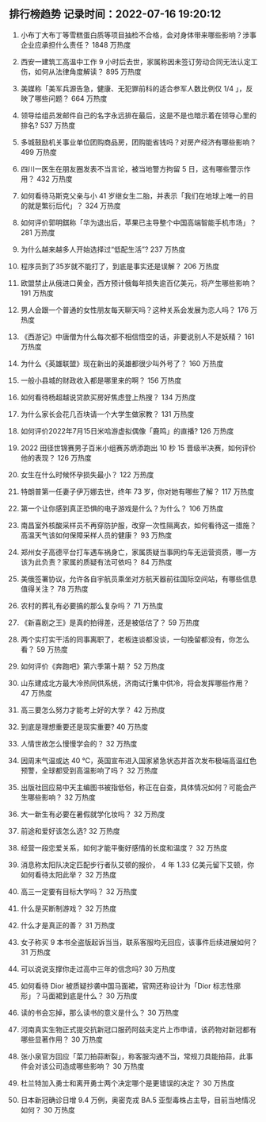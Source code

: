 
## 排行榜趋势 记录时间：2022-07-16 19:20:12
  
  1. 小布丁大布丁等雪糕蛋白质等项目抽检不合格，会对身体带来哪些影响？涉事企业应承担什么责任？ 1848 万热度
    
  2. 西安一建筑工高温中工作 9 小时后去世，家属称因未签订劳动合同无法认定工伤，如何从法律角度解读？ 895 万热度
    
  3. 美媒称「美军兵源告急，健康、无犯罪前科的适合参军人数比例仅 1/4 」，反映了哪些问题？ 664 万热度
    
  4. 领导给组员发邮件自己的名字永远排在最后，这是不是也暗示着在领导心里的排名? 537 万热度
    
  5. 多城鼓励机关事业单位团购商品房，团购能省钱吗？对房产经济有哪些影响？ 499 万热度
    
  6. 四川一医生在朋友圈发表不当言论，被当地警方拘留 5 日，这有哪些警示作用？ 432 万热度
    
  7. 如何看待马斯克父亲与小 41 岁继女生二胎，并表示「我们在地球上唯一的目的就是繁衍后代」？ 324 万热度
    
  8. 如何评价郭明錤称「华为退出后，苹果已主导整个中国高端智能手机市场」？ 281 万热度
    
  9. 为什么越来越多人开始选择过“低配生活”? 237 万热度
    
  10. 程序员到了35岁就不能打了，到底是事实还是误解？ 206 万热度
    
  11. 欧盟禁止从俄进口黄金，西方预计俄每年损失逾百亿美元，将产生哪些影响？ 191 万热度
    
  12. 男人会跟一个普通的女性朋友每天聊天吗？这种关系会发展为恋人吗？ 176 万热度
    
  13. 《西游记》中唐僧为什么每次都不相信悟空的话，非要说别人不是妖精？ 161 万热度
    
  14. 为什么《英雄联盟》现在新出的英雄都很少叫外号了？ 160 万热度
    
  15. 一般小县城的财政收入都是哪里来的啊？ 156 万热度
    
  16. 如何看待杨超越说贷款买房好焦虑登上热搜？ 134 万热度
    
  17. 为什么家长会花几百块请一个大学生做家教？ 131 万热度
    
  18. 如何评价2022年7月15日米哈游虚拟偶像「鹿鸣」的直播? 126 万热度
    
  19. 2022 田径世锦赛男子百米小组赛苏炳添跑出 10 秒 15 晋级半决赛，如何评价他的表现？ 126 万热度
    
  20. 女生在什么时候怀孕损失最小？ 122 万热度
    
  21. 特朗普第一任妻子伊万娜去世，终年 73 岁，你对她有哪些了解？ 117 万热度
    
  22. 第一个让你感到真正恐惧的电子游戏是什么？为什么？ 106 万热度
    
  23. 南昌室外核酸采样员不再穿防护服，改穿一次性隔离衣，如何看待这一措施？高温天气该如何保障采样人员的健康？ 93 万热度
    
  24. 郑州女子高德平台打车遇车祸身亡，家属质疑当事网约车无运营资质，哪一方该为此负责？家属的质疑有法可依吗？ 84 万热度
    
  25. 美俄签署协议，允许各自宇航员乘坐对方航天器前往国际空间站，有哪些信息值得关注？ 78 万热度
    
  26. 农村的葬礼有必要搞的那么复杂吗？ 71 万热度
    
  27. 《新喜剧之王》是真的拍得差，还是被低估了？ 59 万热度
    
  28. 两个实打实干活的同事离职了，老板连谈都没谈，一句挽留都没有，你怎么看？ 59 万热度
    
  29. 如何评价《奔跑吧》第六季第十期？ 52 万热度
    
  30. 山东建成北方最大冷热同供系统，济南试行集中供冷，将会发挥哪些作用？ 47 万热度
    
  31. 高三要怎么努力才能考上好的大学？ 42 万热度
    
  32. 到底是理想重要还是现实重要? 40 万热度
    
  33. 人情世故怎么慢慢学会的？ 32 万热度
    
  34. 因周末气温或达 40 ℃，英国宣布进入国家紧急状态并首次发布极端高温红色预警，全球都受到高温影响了吗？ 32 万热度
    
  35. 出版社回应易中天主编图书被指低俗，称正在自查，具体情况如何？可能会产生哪些影响？ 32 万热度
    
  36. 大一新生有必要在暑假就学化妆吗？ 32 万热度
    
  37. 前途和爱好该怎么选? 32 万热度
    
  38. 经营一段恋爱关系，如何才能平衡好感情的长度和温度？ 32 万热度
    
  39. 消息称太阳队决定匹配步行者队艾顿的报价， 4 年 1.33 亿美元留下艾顿，你如何看待太阳此举？ 32 万热度
    
  40. 高三一定要有目标大学吗？ 32 万热度
    
  41. 什么是买断制游戏？ 32 万热度
    
  42. 什么才是真正的善？ 31 万热度
    
  43. 女子称买 9 本书全盗版起诉当当，联系客服均无回应，该事件后续进展如何？ 31 万热度
    
  44. 可以说说支撑你走过高中三年的信念吗? 30 万热度
    
  45. 如何看待 Dior 被质疑抄袭中国马面裙，官网还称设计为「Dior 标志性廓形」？马面裙到底是什么？ 30 万热度
    
  46. 读的书会忘掉，那么读书的意义是什么？ 30 万热度
    
  47. 河南真实生物正式提交抗新冠口服药阿兹夫定片上市申请，该药物对新冠都有哪些显著作用？ 30 万热度
    
  48. 张小泉官方回应「菜刀拍蒜断裂」，称客服沟通不当，常规刀具能拍蒜，此事件会对该公司造成哪些影响？ 30 万热度
    
  49. 杜兰特加入勇士和离开勇士两个决定哪个是更错误的决定？ 30 万热度
    
  50. 日本新冠确诊日增 9.4 万例，奥密克戎 BA.5 亚型毒株占主导，目前当地情况如何？ 30 万热度
    
